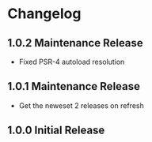 # Changelog

## 1.0.2 Maintenance Release

 - Fixed PSR-4 autoload resolution

## 1.0.1 Maintenance Release

 - Get the neweset 2 releases on refresh

## 1.0.0 Initial Release
